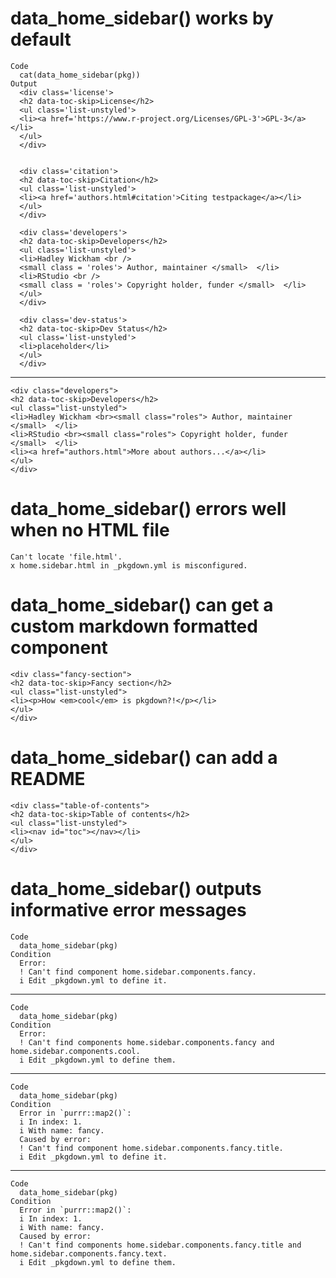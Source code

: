 # data_home_sidebar() works by default

    Code
      cat(data_home_sidebar(pkg))
    Output
      <div class='license'>
      <h2 data-toc-skip>License</h2>
      <ul class='list-unstyled'>
      <li><a href='https://www.r-project.org/Licenses/GPL-3'>GPL-3</a></li>
      </ul>
      </div>
      
      
      <div class='citation'>
      <h2 data-toc-skip>Citation</h2>
      <ul class='list-unstyled'>
      <li><a href='authors.html#citation'>Citing testpackage</a></li>
      </ul>
      </div>
      
      <div class='developers'>
      <h2 data-toc-skip>Developers</h2>
      <ul class='list-unstyled'>
      <li>Hadley Wickham <br />
      <small class = 'roles'> Author, maintainer </small>  </li>
      <li>RStudio <br />
      <small class = 'roles'> Copyright holder, funder </small>  </li>
      </ul>
      </div>
      
      <div class='dev-status'>
      <h2 data-toc-skip>Dev Status</h2>
      <ul class='list-unstyled'>
      <li>placeholder</li>
      </ul>
      </div>

---

    <div class="developers">
    <h2 data-toc-skip>Developers</h2>
    <ul class="list-unstyled">
    <li>Hadley Wickham <br><small class="roles"> Author, maintainer </small>  </li>
    <li>RStudio <br><small class="roles"> Copyright holder, funder </small>  </li>
    <li><a href="authors.html">More about authors...</a></li>
    </ul>
    </div>

# data_home_sidebar() errors well when no HTML file

    Can't locate 'file.html'.
    x home.sidebar.html in _pkgdown.yml is misconfigured.

# data_home_sidebar() can get a custom markdown formatted component

    <div class="fancy-section">
    <h2 data-toc-skip>Fancy section</h2>
    <ul class="list-unstyled">
    <li><p>How <em>cool</em> is pkgdown?!</p></li>
    </ul>
    </div>

# data_home_sidebar() can add a README

    <div class="table-of-contents">
    <h2 data-toc-skip>Table of contents</h2>
    <ul class="list-unstyled">
    <li><nav id="toc"></nav></li>
    </ul>
    </div>

# data_home_sidebar() outputs informative error messages

    Code
      data_home_sidebar(pkg)
    Condition
      Error:
      ! Can't find component home.sidebar.components.fancy.
      i Edit _pkgdown.yml to define it.

---

    Code
      data_home_sidebar(pkg)
    Condition
      Error:
      ! Can't find components home.sidebar.components.fancy and home.sidebar.components.cool.
      i Edit _pkgdown.yml to define them.

---

    Code
      data_home_sidebar(pkg)
    Condition
      Error in `purrr::map2()`:
      i In index: 1.
      i With name: fancy.
      Caused by error:
      ! Can't find component home.sidebar.components.fancy.title.
      i Edit _pkgdown.yml to define it.

---

    Code
      data_home_sidebar(pkg)
    Condition
      Error in `purrr::map2()`:
      i In index: 1.
      i With name: fancy.
      Caused by error:
      ! Can't find components home.sidebar.components.fancy.title and home.sidebar.components.fancy.text.
      i Edit _pkgdown.yml to define them.

